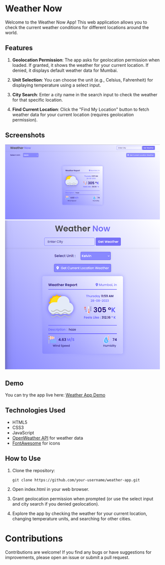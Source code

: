 # Weather Now

Welcome to the Weather Now App! This web application allows you to check the current weather conditions for different locations around the world.

## Features

1. **Geolocation Permission**: The app asks for geolocation permission when loaded. If granted, it shows the weather for your current location. If denied, it displays default weather data for Mumbai.

2. **Unit Selection**: You can choose the unit (e.g., Celsius, Fahrenheit) for displaying temperature using a select input.

3. **City Search**: Enter a city name in the search input to check the weather for that specific location.

4. **Find Current Location**: Click the "Find My Location" button to fetch weather data for your current location (requires geolocation permission).

## Screenshots

![Screenshot 1](images/screenshot1.png)
![Screenshot 2](images/screenshot2.png)

## Demo

You can try the app live here: [Weather App Demo](https://weathernowbyabhi.netlify.app)

## Technologies Used

- HTML5
- CSS3
- JavaScript
- [OpenWeather API](https://openweathermap.org/api) for weather data
- [FontAwesome](https://fontawesome.com/) for icons

## How to Use

1. Clone the repository:

   ```shell
   git clone https://github.com/your-username/weather-app.git

2. Open index.html in your web browser.

3. Grant geolocation permission when prompted (or use the select input and city search if you denied geolocation).

4. Explore the app by checking the weather for your current location, changing temperature units, and searching for other cities.

# Contributions

Contributions are welcome! If you find any bugs or have suggestions for improvements, please open an issue or submit a pull request.